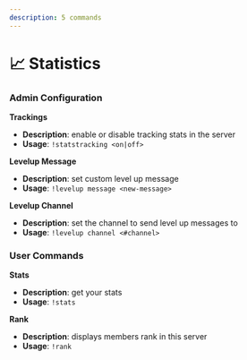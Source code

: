 ```yaml
---
description: 5 commands
---
```


# 📈 Statistics

### Admin Configuration

**Trackings**

-   **Description**: enable or disable tracking stats in the server
-   **Usage**: `!statstracking <on|off>`

**Levelup Message**

-   **Description**: set custom level up message
-   **Usage**: `!levelup message <new-message>`

**Levelup Channel**

-   **Description**: set the channel to send level up messages to
-   **Usage**: `!levelup channel <#channel>`

### User Commands

**Stats**

-   **Description**: get your stats
-   **Usage**: `!stats`

**Rank**

-   **Description**: displays members rank in this server
-   **Usage**: `!rank`
